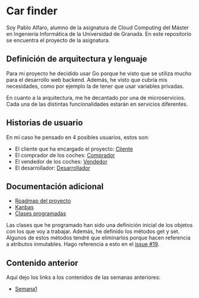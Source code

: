 # Car finder
Soy Pablo Alfaro, alumno de la asignatura de Cloud Computing del Máster en Ingeniería Informática de la Universidad de Granada. En este repositorio se encuentra el proyecto de la asignatura.


## Definición de arquitectura y lenguaje
Para mi proyecto he decidido usar Go porque he visto que se utiliza mucho para el desarrollo web backend. Además, he visto que cubría mis necesidades, como por ejemplo la de tener que usar variables privadas.

En cuanto a la arquitectura, me he decantado por una de microservicios. Cada una de las distintas funcionalidades estarán en servicios diferentes.


## Historias de usuario

En mi caso he pensado en 4 posibles usuarios, estos son:

- El cliente que ha encargado el proyecto: [Cliente](https://github.com/pabloalfaro/Car-finder/milestone/4)
- El comprador de los coches: [Comprador](https://github.com/pabloalfaro/Car-finder/milestone/2)
- El vendedor de los coches: [Vendedor](https://github.com/pabloalfaro/Car-finder/milestone/3)
- El desarrollador: [Desarrollador](https://github.com/pabloalfaro/Car-finder/milestone/5)


## Documentación adicional
- [Roadmap del proyecto](https://github.com/pabloalfaro/Car-finder/blob/main/roadmap.md)
- [Kanbas](https://github.com/pabloalfaro/Car-finder/projects/1)
- [Clases programadas](https://github.com/pabloalfaro/Car-finder/tree/main/src/main)

Las clases que he programado han sido una definición inicial de los objetos con los que voy a trabajar. Además, he definido los métodos get y set. Algunos de estos métodos tendré que eliminarlos porque hacen referencia a atributos inmutables. Hago referencia a esto en el [issue #19](https://github.com/pabloalfaro/Car-finder/issues/19).

## Contenido anterior
Aquí dejo los links a los contenidos de las semanas anteriores:

- [Semana1](https://github.com/pabloalfaro/Car-finder/blob/main/Semanas%20anteriores/tema1.md)
